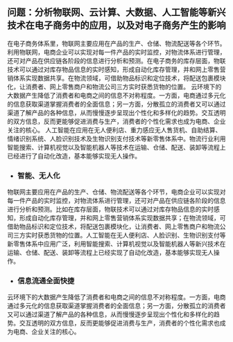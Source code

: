 ## 问题：分析物联网、云计算、大数据、人工智能等新兴技术在电子商务中的应用，以及对电子商务产生的影响

在电子商务体系里，物联网主要应用在产品的生产、仓储、物流配送等各个环节。利用物联网，电商企业可以实现对每一件产品的实时监控，对物流体系进行管理，还可对产品在供应链各阶段的信息进行分析和预测。在电子商务的库存层面，物联技术可以通过对库存物品信息的实时感知，形成自动化库存管理，并和网上零售营销体系实现数据共享。在物流领域，可借助物品标识和定位技术，将配送包裹模块化，让消费者、网上零售商户和物流公司三方实时获悉货物的位置。 云环境下的大数据产生降低了消费者和电商之间的信息不对称程度。一方面，电商通过多元化的信息获取渠道掌握消费者的全面信息；另一方面，分散孤立的消费者又可以通过渠道了解产品的各种信息，从而慢慢逐步呈现出个性化和多样化的趋势。交互透明的双方信息，反而更能够促进消费与生产，消费者的个性化需求也成为电商、企业关注的核心。 人工智能在应用在无人便利店、重力感应无人售货机、自助结算、情绪识别系统、人脸识别技术及生物识别支付技术等新零售体系中。物流行业利用智能搜索、计算机视觉以及智能机器人等技术在运输、仓储、配送、装卸等流程上已经进行了自动化改造，基本能够实现无人操作。


* ### 智能、无人化  
物联网主要应用在产品的生产、仓储、物流配送等各个环节，电商企业可以实现对每一件产品的实时监控，对物流体系进行管理，还可对产品在供应链各阶段的信息进行分析和预测。比如在库存层面，物联技术可以通过对库存物品信息的实时感知，形成自动化库存管理，并和网上零售营销体系实现数据共享；在物流领域，可借助物品标识和定位技术，将配送包裹模块化，让消费者、网上零售商户和物流公司三方实时获悉货物的位置。人工智能在无人便利店、人脸识别、生物识别支付等新零售体系中应用广泛，利用智能搜索、计算机视觉以及智能机器人等新兴技术在运输、仓储、配送、装卸等流程上已经实现了自动化改造，基本能够实现无人操作。

* ### 信息流通全面快捷  
云环境下的大数据产生降低了消费者和电商之间的信息不对称程度。一方面，电商通过多元化的信息获取渠道掌握消费者的全面信息；另一方面，分散孤立的消费者又可以通过渠道了解产品的各种信息，从而慢慢逐步呈现出个性化和多样化的趋势。交互透明的双方信息，反而更能够促进消费与生产，消费者的个性化需求也成为电商、企业关注的核心。 
